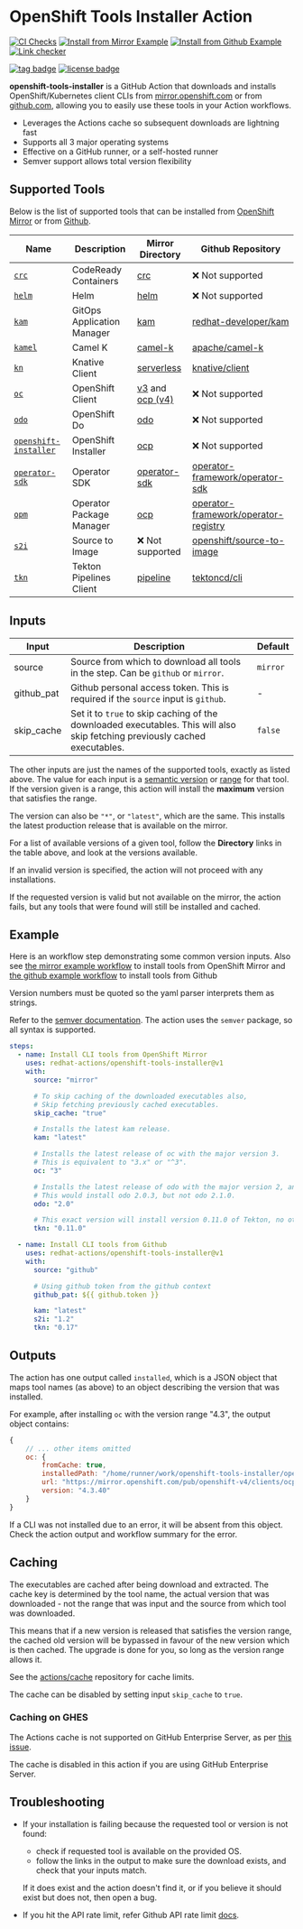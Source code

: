 # OpenShift Tools Installer Action

[![CI Checks](https://github.com/redhat-actions/openshift-tools-installer/workflows/CI%20Checks/badge.svg)](https://github.com/redhat-actions/openshift-tools-installer/actions?query=workflow%3A%22CI+Checks%22)
[![Install from Mirror Example](https://github.com/redhat-actions/openshift-tools-installer/actions/workflows/example_mirror.yml/badge.svg)](https://github.com/redhat-actions/openshift-tools-installer/actions/workflows/example_mirror.yml)
[![Install from Github Example](https://github.com/redhat-actions/openshift-tools-installer/actions/workflows/example_github.yml/badge.svg)](https://github.com/redhat-actions/openshift-tools-installer/actions/workflows/example_github.yml)
[![Link checker](https://github.com/redhat-actions/openshift-tools-installer/actions/workflows/link_checker.yml/badge.svg)](https://github.com/redhat-actions/openshift-tools-installer/actions/workflows/link_checker.yml)

[![tag badge](https://img.shields.io/github/v/tag/redhat-actions/openshift-tools-installer)](https://github.com/redhat-actions/openshift-tools-installer/tags)
[![license badge](https://img.shields.io/github/license/redhat-actions/openshift-tools-installer)](./LICENSE)

**openshift-tools-installer** is a GitHub Action that downloads and installs OpenShift/Kubernetes client CLIs from [mirror.openshift.com](https://mirror.openshift.com/pub/openshift-v4/clients/) or from [github.com](https://github.com/), allowing you to easily use these tools in your Action workflows.

- Leverages the Actions cache so subsequent downloads are lightning fast
- Supports all 3 major operating systems
- Effective on a GitHub runner, or a self-hosted runner
- Semver support allows total version flexibility

## Supported Tools

Below is the list of supported tools that can be installed from [OpenShift Mirror](https://mirror.openshift.com/pub/openshift-v4/clients/) or from [Github](https://github.com/).

| Name | Description | Mirror Directory | Github Repository |
| ---- | ----------- | --------- | ---------- |
| [`crc`](https://github.com/code-ready/crc) | CodeReady Containers | [crc](https://mirror.openshift.com/pub/openshift-v4/x86_64/clients/crc/) | ❌ Not supported
| [`helm`](https://github.com/helm/helm) | Helm | [helm](https://mirror.openshift.com/pub/openshift-v4/x86_64/clients/helm) | ❌ Not supported
| [`kam`](https://github.com/redhat-developer/kam) | GitOps Application Manager | [kam](https://mirror.openshift.com/pub/openshift-v4/clients/kam/) | [redhat-developer/kam](https://github.com/redhat-developer/kam)
| [`kamel`](https://github.com/apache/camel-k) | Camel K | [camel-k](https://mirror.openshift.com/pub/openshift-v4/x86_64/clients/camel-k) | [apache/camel-k](https://github.com/apache/camel-k)
| [`kn`](https://github.com/knative/client)| Knative Client | [serverless](https://mirror.openshift.com/pub/openshift-v4/x86_64/clients/serverless) | [knative/client](https://github.com/knative/client)
| [`oc`](https://github.com/openshift/oc) | OpenShift Client | [v3](https://mirror.openshift.com/pub/openshift-v3/clients/) and [ocp (v4)](https://mirror.openshift.com/pub/openshift-v4/x86_64/clients/ocp/) | ❌ Not supported
| [`odo`](https://github.com/openshift/odo) | OpenShift Do | [odo](https://mirror.openshift.com/pub/openshift-v4/x86_64/clients/odo/) | ❌ Not supported
| [`openshift-installer`](https://github.com/openshift/installer) | OpenShift Installer | [ocp](https://mirror.openshift.com/pub/openshift-v4/x86_64/clients/ocp/) | ❌ Not supported
| [`operator-sdk`](https://github.com/operator-framework/operator-sdk) | Operator SDK | [operator-sdk ](https://mirror.openshift.com/pub/openshift-v4/clients/operator-sdk) | [operator-framework/operator-sdk](https://github.com/operator-framework/operator-sdk)
| [`opm`](https://github.com/operator-framework/operator-registry) | Operator Package Manager | [ocp](https://mirror.openshift.com/pub/openshift-v4/x86_64/clients/ocp/) | [operator-framework/operator-registry](https://github.com/operator-framework/operator-registry)
| [`s2i`](https://github.com/openshift/source-to-image) | Source to Image| ❌ Not supported | [openshift/source-to-image](https://github.com/openshift/source-to-image)
| [`tkn`](https://github.com/tektoncd/cli) | Tekton Pipelines Client | [pipeline](https://mirror.openshift.com/pub/openshift-v4/x86_64/clients/pipeline) | [tektoncd/cli](https://github.com/tektoncd/cli)

## Inputs

| Input | Description | Default |
| ----- | ----------- | ------- |
| source | Source from which to download all tools in the step. Can be `github` or `mirror`. | `mirror`
| github_pat | Github personal access token. This is required if the `source` input is `github`. | -
| skip_cache | Set it to `true` to skip caching of the downloaded executables. This will also skip fetching previously cached executables. | `false`

The other inputs are just the names of the supported tools, exactly as listed above. The value for each input is a [semantic version](https://docs.npmjs.com/cli/v6/using-npm/semver#versions) or [range](https://docs.npmjs.com/cli/v6/using-npm/semver#ranges) for that tool. If the version given is a range, this action will install the **maximum** version that satisfies the range.

The version can also be `"*"`, or `"latest"`, which are the same. This installs the latest production release that is available on the mirror.

For a list of available versions of a given tool, follow the **Directory** links in the table above, and look at the versions available.

If an invalid version is specified, the action will not proceed with any installations.

If the requested version is valid but not available on the mirror, the action fails, but any tools that were found will still be installed and cached.

## Example

Here is an workflow step demonstrating some common version inputs.
Also see [the mirror example workflow](./.github/workflows/example_mirror.yml) to install tools from OpenShift Mirror and [the github example workflow](./.github/workflows/example_github.yml) to install tools from Github

Version numbers must be quoted so the yaml parser interprets them as strings.

Refer to the [semver documentation](https://docs.npmjs.com/cli/v6/using-npm/semver#versions). The action uses the `semver` package, so all syntax is supported.

```yaml
steps:
  - name: Install CLI tools from OpenShift Mirror
    uses: redhat-actions/openshift-tools-installer@v1
    with:
      source: "mirror"

      # To skip caching of the downloaded executables also,
      # Skip fetching previously cached executables.
      skip_cache: "true"

      # Installs the latest kam release.
      kam: "latest"

      # Installs the latest release of oc with the major version 3.
      # This is equivalent to "3.x" or "^3".
      oc: "3"

      # Installs the latest release of odo with the major version 2, and the minor version 0.
      # This would install odo 2.0.3, but not odo 2.1.0.
      odo: "2.0"

      # This exact version will install version 0.11.0 of Tekton, no other version.
      tkn: "0.11.0"

  - name: Install CLI tools from Github
    uses: redhat-actions/openshift-tools-installer@v1
    with:
      source: "github"

      # Using github token from the github context
      github_pat: ${{ github.token }}

      kam: "latest"
      s2i: "1.2"
      tkn: "0.17"
```

## Outputs
The action has one output called `installed`, which is a JSON object that maps tool names (as above) to an object describing the version that was installed.

For example, after installing `oc` with the version range "4.3", the output object contains:
```js
{
    // ... other items omitted
    oc: {
        fromCache: true,
        installedPath: "/home/runner/work/openshift-tools-installer/openshift-tools-installer/openshift-bin/oc",
        url: "https://mirror.openshift.com/pub/openshift-v4/clients/ocp/4.3.40/openshift-client-linux-4.3.40.tar.gz",
        version: "4.3.40"
    }
}
```

If a CLI was not installed due to an error, it will be absent from this object. Check the action output and workflow summary for the error.

## Caching
The executables are cached after being download and extracted. The cache key is determined by the tool name, the actual version that was downloaded - not the range that was input and the source from which tool was downloaded.

This means that if a new version is released that satisfies the version range, the cached old version will be bypassed in favour of the new version which is then cached. The upgrade is done for you, so long as the version range allows it.

See the [actions/cache](https://github.com/actions/cache) repository for cache limits.

The cache can be disabled by setting input `skip_cache` to `true`.

### Caching on GHES

The Actions cache is not supported on GitHub Enterprise Server, as per [this issue](https://github.com/actions/cache/issues/505).

The cache is disabled in this action if you are using GitHub Enterprise Server.

## Troubleshooting

- If your installation is failing because the requested tool or version is not found:
  - check if requested tool is available on the provided OS.
  - follow the links in the output to make sure the download exists, and check that your inputs match.

  If it does exist and the action doesn't find it, or if you believe it should exist but does not, then open a bug.

- If you hit the API rate limit, refer Github API rate limit [docs](https://docs.github.com/en/rest/overview/resources-in-the-rest-api#rate-limiting).
